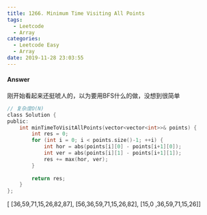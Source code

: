 ```yaml
---
title: 1266. Minimum Time Visiting All Points
tags:
  - Leetcode
  - Array
categories:
  - Leetcode Easy
  - Array
date: 2019-11-28 23:03:55
---
```


#### Answer
刚开始看起来还挺唬人的，以为要用BFS什么的做，没想到很简单
```c
// 复杂度O(N)
class Solution {
public:
    int minTimeToVisitAllPoints(vector<vector<int>>& points) {
        int res = 0;
        for (int i = 0; i < points.size()-1; ++i) {
            int hor = abs(points[i][0] - points[i+1][0]);
            int ver = abs(points[i][1] - points[i+1][1]);
            res += max(hor, ver);
        }
        
        return res;
    }
};
```

[
[36,59,71,15,26,82,87],
[56,36,59,71,15,26,82],
[15,0 ,36,59,71,15,26]]